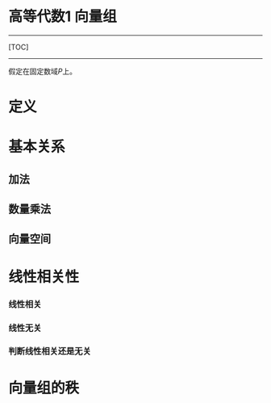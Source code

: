 # 高等代数1	向量组

------

[TOC]



------

假定在固定数域$P$上。

# 定义

# 基本关系

## 加法

## 数量乘法

## 向量空间

# 线性相关性

### 线性相关

### 线性无关

### 判断线性相关还是无关

# 向量组的秩
